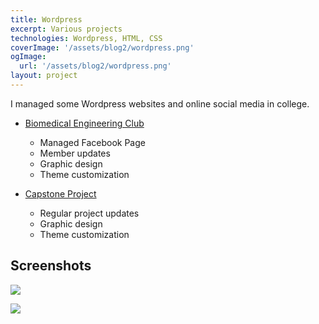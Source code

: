 ```yaml
---
title: Wordpress
excerpt: Various projects
technologies: Wordpress, HTML, CSS
coverImage: '/assets/blog2/wordpress.png'
ogImage:
  url: '/assets/blog2/wordpress.png'
layout: project
---
```


I managed some Wordpress websites and online social media in
college.

- [Biomedical Engineering Club](https://sites.up.edu/bmesup/)

  - Managed Facebook Page
  - Member updates
  - Graphic design
  - Theme customization

- [Capstone Project](https://engineering.projects.up.edu/ceramicknee/)
  - Regular project updates
  - Graphic design
  - Theme customization

## Screenshots

![](./wordpress/bmes-500x500.png)

![](./wordpress/ceramicknee-500x500.png)
